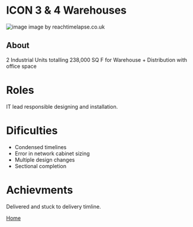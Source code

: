 # ICON 3 & 4 Warehouses


![image](https://iconindustrial.reachtimelapse.co.uk/iconmanchester/unit3/camera2/pics/s2/sep0220i/s041420_.jpg)
image by reachtimelapse.co.uk


## About

2 Industrial Units totalling 238,000 SQ F for Warehouse + Distribution with office space

# Roles

IT lead responsible designing and installation. 

# Dificulties

- Condensed timelines
- Error in network cabinet sizing
- Multiple design changes
- Sectional completion


# Achievments

Delivered and stuck to delivery timline.

[Home](../index.md)




